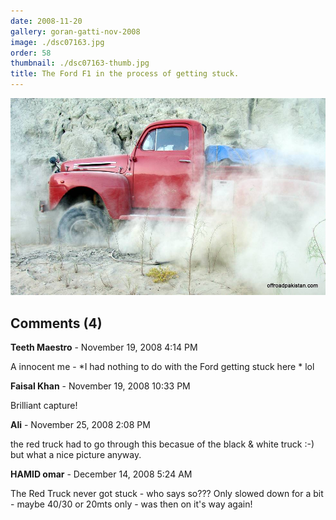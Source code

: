 ```yaml
---
date: 2008-11-20
gallery: goran-gatti-nov-2008
image: ./dsc07163.jpg
order: 58
thumbnail: ./dsc07163-thumb.jpg
title: The Ford F1 in the process of getting stuck.
---
```


![The Ford F1 in the process of getting stuck.](./dsc07163.jpg)

<div id="comments">

## Comments (4)

<div id="comment">

**Teeth Maestro** - November 19, 2008  4:14 PM

A innocent me - *I had nothing to do with the Ford getting stuck here * lol

</div>

<div id="comment">

**Faisal Khan** - November 19, 2008 10:33 PM

Brilliant capture!

</div>

<div id="comment">

**Ali** - November 25, 2008  2:08 PM

the red truck had to go through this becasue of the black & white truck :-) but what a nice picture anyway.

</div>

<div id="comment">

**HAMID omar** - December 14, 2008  5:24 AM

The Red Truck never got stuck - who says so??? Only slowed down for a bit - maybe 40/30 or 20mts only - was then on it's way again!

</div>

</div>